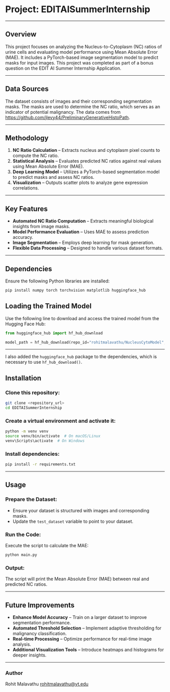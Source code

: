 # **Project: EDITAISummerInternship**  

---

## **Overview**  
This project focuses on analyzing the Nucleus-to-Cytoplasm (NC) ratios of urine cells and evaluating model performance using Mean Absolute Error (MAE). It includes a PyTorch-based image segmentation model to predict masks for input images. This project was completed as part of a bonus question on the EDIT AI Summer Internship Application.

---

## **Data Sources**  
The dataset consists of images and their corresponding segmentation masks. The masks are used to determine the NC ratio, which serves as an indicator of potential malignancy. The data comes from https://github.com/jlevy44/PreliminaryGenerativeHistoPath.

---

## **Methodology**  
1. **NC Ratio Calculation** – Extracts nucleus and cytoplasm pixel counts to compute the NC ratio.  
2. **Statistical Analysis** – Evaluates predicted NC ratios against real values using Mean Absolute Error (MAE).  
3. **Deep Learning Model** – Utilizes a PyTorch-based segmentation model to predict masks and assess NC ratios.  
4. **Visualization** – Outputs scatter plots to analyze gene expression correlations.  

---

## **Key Features**  
- **Automated NC Ratio Computation** – Extracts meaningful biological insights from image masks.  
- **Model Performance Evaluation** – Uses MAE to assess prediction accuracy.  
- **Image Segmentation** – Employs deep learning for mask generation.  
- **Flexible Data Processing** – Designed to handle various dataset formats.  

---

## **Dependencies**  
Ensure the following Python libraries are installed:  

```bash
pip install numpy torch torchvision matplotlib huggingface_hub
```

## **Loading the Trained Model**  
Use the following line to download and access the trained model from the Hugging Face Hub:

```python
from huggingface_hub import hf_hub_download

model_path = hf_hub_download(repo_id="rohitmalavathu/NucleusCytoModel", filename="model.pth")
```

---

I also added the `huggingface_hub` package to the dependencies, which is necessary to use `hf_hub_download()`.

## **Installation**  

### **Clone this repository:**  
```sh
git clone <repository_url>
cd EDITAISummerInternship
```  

### **Create a virtual environment and activate it:**  
```sh
python -m venv venv  
source venv/bin/activate  # On macOS/Linux  
venv\Scripts\activate  # On Windows  
```  

### **Install dependencies:**  
```sh
pip install -r requirements.txt  
```  

---

## **Usage**  

### **Prepare the Dataset:**  
- Ensure your dataset is structured with images and corresponding masks.  
- Update the `test_dataset` variable to point to your dataset.  

### **Run the Code:**  
Execute the script to calculate the MAE:  
```sh
python main.py  
```  

### **Output:**  
The script will print the Mean Absolute Error (MAE) between real and predicted NC ratios.  

---

## **Future Improvements**  
- **Enhance Model Accuracy** – Train on a larger dataset to improve segmentation performance.  
- **Automated Threshold Selection** – Implement adaptive thresholding for malignancy classification.  
- **Real-time Processing** – Optimize performance for real-time image analysis.  
- **Additional Visualization Tools** – Introduce heatmaps and histograms for deeper insights.

---

### **Author**  
Rohit Malavathu 
rohitmalavathu@vt.edu 
